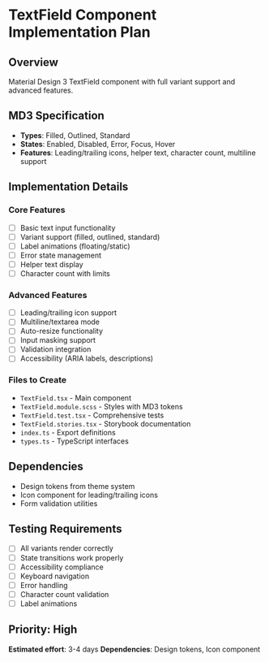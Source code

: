 # TextField Component Implementation Plan

## Overview

Material Design 3 TextField component with full variant support and advanced features.

## MD3 Specification

- **Types**: Filled, Outlined, Standard
- **States**: Enabled, Disabled, Error, Focus, Hover
- **Features**: Leading/trailing icons, helper text, character count, multiline support

## Implementation Details

### Core Features

- [ ] Basic text input functionality
- [ ] Variant support (filled, outlined, standard)
- [ ] Label animations (floating/static)
- [ ] Error state management
- [ ] Helper text display
- [ ] Character count with limits

### Advanced Features

- [ ] Leading/trailing icon support
- [ ] Multiline/textarea mode
- [ ] Auto-resize functionality
- [ ] Input masking support
- [ ] Validation integration
- [ ] Accessibility (ARIA labels, descriptions)

### Files to Create

- `TextField.tsx` - Main component
- `TextField.module.scss` - Styles with MD3 tokens
- `TextField.test.tsx` - Comprehensive tests
- `TextField.stories.tsx` - Storybook documentation
- `index.ts` - Export definitions
- `types.ts` - TypeScript interfaces

## Dependencies

- Design tokens from theme system
- Icon component for leading/trailing icons
- Form validation utilities

## Testing Requirements

- [ ] All variants render correctly
- [ ] State transitions work properly
- [ ] Accessibility compliance
- [ ] Keyboard navigation
- [ ] Error handling
- [ ] Character count validation
- [ ] Label animations

## Priority: High

**Estimated effort**: 3-4 days
**Dependencies**: Design tokens, Icon component
